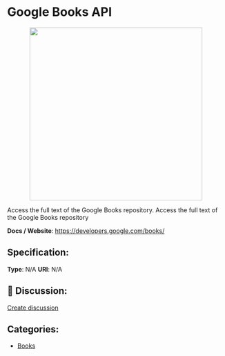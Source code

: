 # Google Books API
<p align="center">
    <img width="400" src="https://raw.githubusercontent.com/apis-list/apis-list/apis/google-books-api/logo_256x256.png" />
</p>

Access the full text of the Google Books repository.  Access the full text of the Google Books repository

**Docs / Website**: https://developers.google.com/books/

## Specification:
**Type**:  N/A 
**URI**:  N/A 

## 💬 Discussion:
[Create discussion](link)

## Categories:
- [Books](https://github.com/apis-list/apis-list#books)





